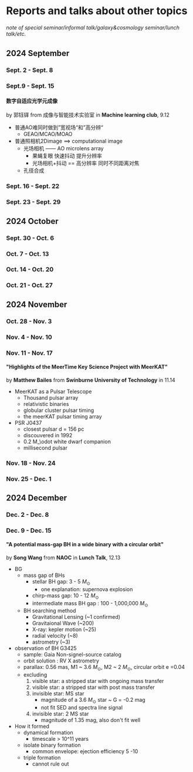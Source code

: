 # Reports and talks about other topics
###### note of special seminar/informal talk/galaxy&cosmology seminar/lunch talk/etc.

## 2024 September
### Sept. 2 - Sept. 8

### Sept.9 - Sept. 15
#### 数字自适应光学元成像 
by 郭钰铎 from 成像与智能技术实验室 in **Machine learning club**, 9.12
- 普通AO难同时做到”宽视场“和”高分辨“
    - GEAO/MCAO/MOAO
- 普通照相机2Dimage ==> computational image
    - 光场相机 —— AO microlens array 
        - 果蝇复眼 快速抖动 提升分辨率
        - 光场相机+抖动 == 高分辨率 同时不同距离对焦
    - 孔径合成

### Sept. 16 - Sept. 22

### Sept. 23 - Sept. 29

## 2024 October
### Sept. 30 - Oct. 6

### Oct. 7 - Oct. 13

### Oct. 14 - Oct. 20

### Oct. 21 - Oct. 27

## 2024 November
### Oct. 28 - Nov. 3

### Nov. 4 - Nov. 10

### Nov. 11 - Nov. 17
#### "Highlights of the MeerTime Key Science Project with MeerKAT"
by **Matthew Bailes** from **Swinburne University of Technology** in 11.14
- MeerKAT as a Pulsar Telescope
    - Thousand pulsar array
    - relativistic binaries
    - globular cluster pulsar timing
    - the meerKAT pulsar timing array
- PSR J0437
    - closest pulsar d = 156 pc
    - discouvered in 1992
    - 0.2 M_\odot white dwarf companion
    - millisecond pulsar

### Nov. 18 - Nov. 24

### Nov. 25 - Dec. 1

## 2024 December
### Dec. 2 - Dec. 8

### Dec. 9 - Dec. 15

#### "A potential mass-gap BH in a wide binary with a circular orbit"
by **Song Wang** from **NAOC** in **Lunch Talk**, 12.13
- BG
    - mass gap of BHs
        - stellar BH gap: 3 - 5 $M_\odot$
            - one explanation: supernova explosion
        - chirp-mass gap: 10 - 12 $M_\odot$
        - intermediate mass BH gap : 100 - 1,000,000 $M_\odot$
    - BH searching method
        - Gravitational Lensing (~1 confirmed)
        - Gravitaional Wave (~200)
        - X-ray: kepler motion (~25)
        - radial velocity (~8)
        - astrometry (~3)
- observation of BH G3425
    - sample: Gaia Non-signel-source catalog
    - orbit solution : RV X astrometry
    - parallax: 0.56 mas, M1 ~ 3.6 $M_\odot$, M2 ~ 2 $M_\odot$, circular orbit e =0.04
    - excluding 
        1. visible star: a stripped star with ongoing mass transfer
        2. visible star: a stripped star with post mass transfer
        3. invisible star: MS star
            - magnitude of a 3.6 $M_\odot$ star ~ G = -0.2 mag
            - not fit SED and spectra line signal
        4. invisible star: 2 MS star
            - magnitude of 1.35 mag, also don't fit well
- How it formed
    - dynamical formation
        - timescale > 10^11 years
    - isolate binary formation
        - common envelope: ejection efficiency 5 -10
    - triple formation
        - cannot rule out